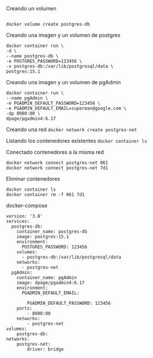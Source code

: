Creando un volumen
```

docker volume create postgres-db
```


Creando una imagen y un volumen de postgres
```
docker container run \
-d \
--name postgres-db \
-e POSTGRES_PASSWORD=123456 \
-v postgres-db:/var/lib/postgresql/data \
postgres:15.1
```

Creando una imagen y un volumen de pgAdmin
```
docker container run \
--name pgAdmin \
-e PGADMIN_DEFAULT_PASSWORD=123456 \
-e PGADMIN_DEFAULT_EMAIL=superman@google.com \
-dp 8080:80 \
dpage/pgadmin4:6.17
```

Creando una red
```docker network create postgres-net```

Listando los contenedores existentes
```docker container ls```

Conectado contenedores a la misma red
```
docker network connect postgres-net 061
docker network connect postgres-net 7d1
```

Eliminar contenedores
```
docker container ls
docker container rm -f 061 7d1
```

docker-compose
```
version: '3.8'
services:
  postgres-db:
    container_name: postgres-db
    image: postgres:15.1
    environment:
      POSTGRES_PASSWORD: 123456
    volumes:
      - postgres-db:/var/lib/postgresql/data
    networks:
      - postgres-net
  pgAdmin:
    container_name: pgAdmin
    image: dpage/pgadmin4:6.17
    environment:
      PGADMIN_DEFAULT_EMAIL:

        PGADMIN_DEFAULT_PASSWORD: 123456
    ports:
        - 8080:80
    networks:
        - postgres-net
volumes:
    postgres-db:
networks:
    postgres-net:
        driver: bridge
```
 




